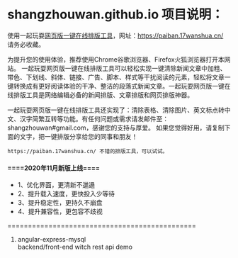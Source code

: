 # shangzhouwan.github.io 项目说明：

使用一起玩耍<a href="https://paiban.17wanshua.cn/">网页版一键在线排版工具</a>，网址：https://paiban.17wanshua.cn/ 请务必收藏。

为提升您的使用体验，推荐使用Chrome谷歌浏览器、Firefox火狐浏览器打开本网站。
一起玩耍网页版一键在线排版工具可以轻松实现一键清除新闻文章中加粗、带色、下划线、斜体、链接、广告、脚本、样式等干扰阅读的元素，轻松将文章一键转换成有更好阅读体验的干净、整洁的段落式新闻文章。一起玩耍网页版一键在线排版工具是网络编辑必备的新闻排版、文章排版和网页排版神器。

一起玩耍网页版一键在线排版工具还实现了：清除表格、清除图片、英文标点转中文、汉字简繁互转等功能。有任何问题或需求请发邮件至：shangzhouwan#gmail.com，感谢您的支持与厚爱。
如果您觉得好用，请复制下面的文字，把一键排版分享给您的同事和朋友！

`https://paiban.17wanshua.cn/ 不错的排版工具，可以试试。`

#### ====2020年11月新版上线====
 - 1、优化界面，更清新不邋遢
 - 2、提升载入速度，更快投入少等待
 - 3、提升稳定性，更持久不崩盘
 - 4、提升兼容性，更包容不歧视


==============================================

1. angular-express-mysql  
   backend/front-end witch rest api demo
